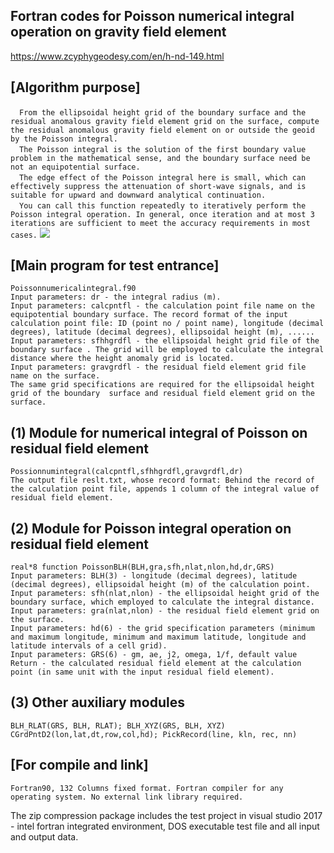 ## Fortran codes for Poisson numerical integral operation on gravity field element
https://www.zcyphygeodesy.com/en/h-nd-149.html
## [Algorithm purpose]
&emsp;```From the ellipsoidal height grid of the boundary surface and the residual anomalous gravity field element grid on the surface, compute the residual anomalous gravity field element on or outside the geoid by the Poisson integral. ```  
&emsp;```The Poisson integral is the solution of the first boundary value problem in the mathematical sense, and the boundary surface need be not an equipotential surface.```  
&emsp;```The edge effect of the Poisson integral here is small, which can effectively suppress the attenuation of short-wave signals, and is suitable for upward and downward analytical continuation.```  
&emsp;```You can call this function repeatedly to iteratively perform the Poisson integral operation. In general, once iteration and at most 3 iterations are sufficient to meet the accuracy requirements in most cases.```
![](https://24192633.s21i.faiusr.com/2/ABUIABACGAAg8_zltwYo8NG05gIwpQ047gg.jpg)
## [Main program for test entrance]
    Poissonnumericalintegral.f90
    Input parameters: dr - the integral radius (m).
    Input parameters: calcpntfl - the calculation point file name on the equipotential boundary surface. The record format of the input calculation point file: ID (point no / point name), longitude (decimal degrees), latitude (decimal degrees), ellipsoidal height (m), ......
    Input parameters: sfhhgrdfl - the ellipsoidal height grid file of the boundary surface . The grid will be employed to calculate the integral distance where the height anomaly grid is located.
    Input parameters: gravgrdfl - the residual field element grid file name on the surface.
    The same grid specifications are required for the ellipsoidal height grid of the boundary  surface and residual field element grid on the surface.
## (1) Module for numerical integral of Poisson on residual field element
    Possionnumintegral(calcpntfl,sfhhgrdfl,gravgrdfl,dr)
    The output file reslt.txt, whose record format: Behind the record of the calculation point file, appends 1 column of the integral value of residual field element.
## (2) Module for Poisson integral operation on residual field element
    real*8 function PoissonBLH(BLH,gra,sfh,nlat,nlon,hd,dr,GRS)
    Input parameters: BLH(3) - longitude (decimal degrees), latitude (decimal degrees), ellipsoidal height (m) of the calculation point.
    Input parameters: sfh(nlat,nlon) - the ellipsoidal height grid of the boundary surface, which employed to calculate the integral distance.
    Input parameters: gra(nlat,nlon) - the residual field element grid on the surface.
    Input parameters: hd(6) - the grid specification parameters (minimum and maximum longitude, minimum and maximum latitude, longitude and latitude intervals of a cell grid).
    Input parameters: GRS(6) - gm, ae, j2, omega, 1/f, default value
    Return - the calculated residual field element at the calculation point (in same unit with the input residual field element).
## (3) Other auxiliary modules
    BLH_RLAT(GRS, BLH, RLAT); BLH_XYZ(GRS, BLH, XYZ)
    CGrdPntD2(lon,lat,dt,row,col,hd); PickRecord(line, kln, rec, nn)
## [For compile and link]
    Fortran90, 132 Columns fixed format. Fortran compiler for any operating system. No external link library required.
The zip compression package includes the test project in visual studio 2017 - intel fortran integrated environment, DOS executable test file and all input and output data.
